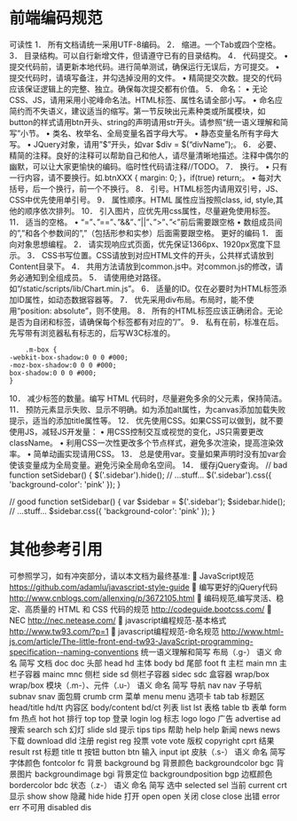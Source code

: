 # 前端编码规范
可读性
1．	所有文档请统一采用UTF-8编码。
2．	缩进。一个Tab或四个空格。
3．	目录结构。可以自行新增文件，但请遵守已有的目录结构。
4．	代码提交。
•	提交代码前，请更新本地代码。进行简单测试，确保运行无误后，方可提交。
•	提交代码时，请填写备注，并勾选掉没用的文件。
•	精简提交次数。提交的代码应该保证逻辑上的完整、独立。确保每次提交都有价值。
5．	命名：
•	无论CSS、JS，请用采用小驼峰命名法。HTML标签、属性名请全部小写。
•	命名应简约而不失语义，建议适当的缩写。第一节反映出元素种类或所属模块，如button的样式请用btn开头、string的声明请用str开头。请参照“统一语义理解和简写”小节。
•	类名、枚举名、全局变量名首字母大写。
•	静态变量名所有字母大写。
•	JQuery对象，请用”$”开头，如var $div = $(“divName”);。
6．	必要、精简的注释。良好的注释可以帮助自己和他人，请尽量清晰地描述。注释中偶尔的幽默，可以让大家更愉快的编码。临时性代码请注释//TODO。
7．	换行。
•	只有一行内容，请不要换行。如.btnXXX { margin: 0; }，if(true) return;。
•	每对大括号，后一个换行，前一个不换行。
8．	引号。HTML标签内请用双引号，JS、CSS中优先使用单引号。
9．	属性顺序。HTML 属性应当按照class, id, style,其他的顺序依次排列。
10．	引入图片，应优先用css属性，尽量避免使用<img>标签。
11．	适当的空格。
•	“=”、”==”、”&&”、”||”、”>”、”<”前后需要跟空格
•	数组成员间的”,”和各个参数间的”,”（包括形参和实参）后面需要跟空格。
更好的编码
1．	面向对象思想编程。
2．	请实现响应式页面，优先保证1366px、1920px宽度下显示。
3．	CSS书写位置。CSS请放到对应HTML文件的开头，公共样式请放到Content目录下。
4．	共用方法请放到common.js中。对common.js的修改，请务必通知到全组成员。
5．	请使用绝对路径。如“/static/scripts/lib/Chart.min.js”。
6．	适量的ID。仅在必要时为HTML标签添加ID属性，如动态数据容器等。
7．	优先采用div布局。布局时，能不使用“position: absolute”，则不使用。
8．	所有的HTML标签应该正确闭合。无论是否为自闭和标签，请确保每个标签都有对应的”/”。 
9．	私有在前，标准在后。先写带有浏览器私有标志的，后写W3C标准的。
```
	.m-box {
-webkit-box-shadow:0 0 0 #000;
-moz-box-shadow:0 0 0 #000;
box-shadow:0 0 0 #000;
}
```
10．	减少标签的数量。编写 HTML 代码时，尽量避免多余的父元素，保持简洁。
11．	预防元素显示失败、显示不明确。如为<img>添加alt属性，为canvas添加加载失败提示，适当的添加title属性等。
12．	优先使用CSS。如果CSS可以做到，就不要使用JS，减轻JS开发量：
•	用CSS控制交互或视觉的变化，JS只需要更改className。
•	利用CSS一次性更改多个节点样式，避免多次渲染，提高渲染效率。
•	简单动画实现请用CSS。
13．	总是使用var。变量如果声明时没有加var会使该变量成为全局变量。避免污染全局命名空间。
14．	缓存jQuery查询。
// bad
function setSidebar() {
  $('.sidebar').hide();
  // ...stuff...
  $('.sidebar').css({
    'background-color': 'pink'
  });
}

// good
function setSidebar() {
  var $sidebar = $('.sidebar');
  $sidebar.hide();
  // ...stuff...
  $sidebar.css({
    'background-color': 'pink'
  });
}
 
# 其他参考引用
可参照学习，如有冲突部分，请以本文档为最终基准:
	JavaScript规范 https://github.com/adamlu/javascript-style-guide
	编写更好的jQuery代码 http://www.cnblogs.com/allenxing/p/3672105.html
	编码规范,编写灵活、稳定、高质量的 HTML 和 CSS 代码的规范
http://codeguide.bootcss.com/
	NEC http://nec.netease.com/
	javascript编程规范-基本格式 http://www.tw93.com/?p=1
	javascript编程规范-命名规范 
http://www.html-js.com/article/The-little-front-end-tw93-JavaScript-programming-specification--naming-conventions
统一语义理解和简写
布局（.g-）
语义	命名	简写
文档	doc	doc
头部	head	hd
主体	body	bd
尾部	foot	ft
主栏	main	mn
主栏子容器	mainc	mnc
侧栏	side	sd
侧栏子容器	sidec	sdc
盒容器	wrap/box	wrap/box
模块（.m-）、元件（.u-）
语义	命名	简写
导航	nav	nav
子导航	subnav	snav
面包屑	crumb	crm
菜单	menu	menu
选项卡	tab	tab
标题区	head/title	hd/tt
内容区	body/content	bd/ct
列表	list	lst
表格	table	tb
表单	form	fm
热点	hot	hot
排行	top	top
登录	login	log
标志	logo	logo
广告	advertise	ad
搜索	search	sch
幻灯	slide	sld
提示	tips	tips
帮助	help	help
新闻	news	news
下载	download	dld
注册	regist	reg
投票	vote	vote
版权	copyright	cprt
结果	result	rst
标题	title	tt
按钮	button	btn
输入	input	ipt
皮肤（.s-）
语义	命名	简写
字体颜色	fontcolor	fc
背景	background	bg
背景颜色	backgroundcolor	bgc
背景图片	backgroundimage	bgi
背景定位	backgroundposition	bgp
边框颜色	bordercolor	bdc
状态（.z-）
语义	命名	简写
选中	selected	sel
当前	current	crt
显示	show	show
隐藏	hide	hide
打开	open	open
关闭	close	close
出错	error	err
不可用	disabled	dis

